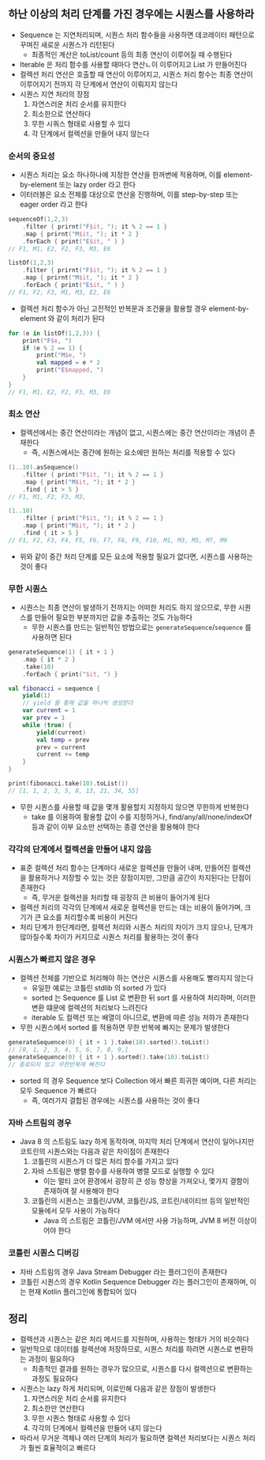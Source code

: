 ## 하난 이상의 처리 단계를 가진 경우에는 시퀀스를 사용하라

* Sequence 는 지연처리되며, 시퀀스 처리 함수들을 사용하면 데코레이터 패턴으로 꾸며진 새로운 시퀀스가 리턴된다
    * 최종적인 계산은 toList/count 등의 최종 연산이 이루어질 때 수행된다
* Iterable 은 처리 함수를 사용할 때마다 연산ㄴ이 이루어지고 List 가 만들어진다
* 컬렉션 처리 연산은 호출할 때 연산이 이루어지고, 시퀀스 처리 함수는 최종 연산이 이루어지기 전까지 각 단계에서 연산이 이뤄지지 않는다
* 시퀀스 지연 처리의 장점
    1. 자연스러운 처리 순서를 유지한다
    2. 최소한으로 연산하다
    3. 무한 시쿼스 형태로 사용할 수 있다
    4. 각 단계에서 컬렉션을 만들어 내지 않는다
    
### 순서의 중요성

* 시퀀스 처리는 요소 하나하나에 지정한 연산을 한꺼번에 적용하며, 이를 element-by-element 또는 lazy order 라고 한다
* 이터러블은 요소 전체를 대상으로 연산을 진행하며, 이를 step-by-step 또는 eager order 라고 한다

```kotlin
sequenceOf(1,2,3)
    .filter { prirnt("F$it, "); it % 2 == 1 }
    .map { prirnt("M$it, "); it * 2 }
    .forEach { print("E$it, " ) }
// F1, M1, E2, F2, F3, M3, E6

listOf(1,2,3)
    .filter { prirnt("F$it, "); it % 2 == 1 }
    .map { prirnt("M$it, "); it * 2 }
    .forEach { print("E$it, " ) }
// F1, F2, F3, M1, M3, E2, E6
```

* 컬렉션 처리 함수가 아닌 고전적인 반복문과 조건물을 활용할 경우 element-by-element 와 같이 처리가 된다

```kotlin
for (e in listOf(1,2,3)) {
    print("F$e, ")
    if (e % 2 == 1) {
        print("M$e, ")
        val mapped = e * 2
        print("E$mapped, ")
    }
}
// F1, M1, E2, F2, F3, M3, E6
```

### 최소 연산

* 컬렉션에서는 중간 연산이라는 개념이 없고, 시퀀스에는 중간 연산이라는 개념이 존재한다
    * 즉, 시퀀스에서는 중간에 원하는 요소에만 원하는 처리를 적용할 수 있다
    
```kotlin
(1..10).asSequence()
    .filter { print("F$it, "); it % 2 == 1 }
    .map { print("M$it, "); it * 2 }
    .find { it > 5 }
// F1, M1, F2, F3, M3,

(1..10)
    .filter { print("F$it, "); it % 2 == 1 }
    .map { print("M$it, "); it * 2 }
    .find { it > 5 }
// F1, F2, F3, F4, F5, F6, F7, F8, F9, F10, M1, M3, M5, M7, M9
```

* 위와 같이 중간 처리 단계를 모든 요소에 적용할 필요가 없다면, 시퀀스를 사용하는 것이 좋다

### 무한 시퀀스

* 시퀀스는 최종 연산이 발생하기 전까지는 어떠한 처리도 하지 않으므로, 무한 시퀀스를 만들어 필요한 부분까지만 값을 추출하는 것도 가능하다
    * 무한 시퀀스를 만드는 일반적인 방법으로는 `generateSequence`/`sequence` 를 사용하면 된다
    
```kotlin
generateSequence(1) { it + 1 }
    .map { it * 2 }
    .take(10)
    .forEach { print("$it, ") }

val fibonacci = sequence {
    yield(1)
    // yield 를 통해 값을 하나씩 생성한다
    var current = 1
    var prev = 1
    while (true) {
        yield(current)
        val temp = prev
        prev = current
        current += temp
    }
}

print(fibonacci.take(10).toList())
// [1, 1, 2, 3, 5, 8, 13, 21, 34, 55]
```

* 무한 시퀀스를 사용할 때 값을 몇개 활용할지 지정하지 않으면 무한하게 반복한다
    * take 를 이용하여 활용할 값이 수를 지정하거나, find/any/all/none/indexOf 등과 같이 이부 요소만 선택하는 종결 연산을 활용해야 한다

### 각각의 단계에서 컬렉션을 만들어 내지 않음

* 표준 컬렉션 처리 함수는 단계마다 새로운 컬렉션을 만들어 내며, 만들어진 컬렉션을 활용하거나 저장할 수 있는 것은 장점이지만, 그만큼 공간이 차지된다는 단점이 존재한다
    * 즉, 무거운 컬렉션을 처리할 때 굉장히 큰 비용이 들어가게 된다
* 컬렉션 처리의 각각의 단계에서 새로운 컬렉션을 만드는 데는 비용이 들어가며, 크기가 큰 요소를 처리할수록 비용이 커진다
* 처리 단계가 한단계라면, 컬렉션 처리와 시퀀스 처리의 차이가 크지 않으나, 단계가 많아질수록 차이가 커지므로 시퀀스 처리를 활용하는 것이 좋다

### 시퀀스가 빠르지 않은 경우

* 컬렉션 전체를 기반으로 처리해야 하는 연산은 시퀀스를 사용해도 빨라지지 않는다
    * 유일한 예로는 코틀린 stdlib 의 sorted 가 있다
    * sorted 는 Sequence 를 List 로 변환한 뒤 sort 를 사용하여 처리하며, 이러한 변환 떄문에 컬렉션의 처리보다 느려진다
    * iterable 도 컬렉션 또는 배열이 아니므로, 변환에 따른 성능 저하가 존재한다
* 무한 시퀀스에서 sorted 를 적용하면 무한 반복에 빠지는 문제가 발생한다

```kotlin
generateSequence(0) { it + 1 }.take(10).sorted().toList()
// [0, 1, 2, 3, 4, 5, 6, 7, 8, 9,]
generateSequence(0) { it + 1 }.sorted().take(10).toList()
// 종료되지 않고 무한반복에 빠진다
```

* sorted 의 경우 Sequence 보다 Collection 에서 빠른 희귀한 예이며, 다른 처리는 모두 Sequence 가 빠르다
    * 즉, 여러가지 결합된 경우에는 시퀀스를 사용하는 것이 좋다
    
### 자바 스트림의 경우

* Java 8 의 스트림도 lazy 하게 동작하며, 마지막 처리 단계에서 연산이 일어나지만 코트린의 시퀀스와는 다음과 같은 차이점이 존재한다
    1. 코틀린의 시퀀스가 더 많은 처리 함수를 가지고 있다
    2. 자바 스트림은 병렬 함수를 사용하여 병렬 모드로 실행할 수 있다
        * 이는 멀티 코어 환경에서 굉장히 큰 성능 향상을 가져오나, 몇가지 결함이 존재하여 잘 사용해야 한다
    3. 코틀린의 시퀀스는 코틀린/JVM, 코틀린/JS, 코트린/네이티브 등의 일반적인 모듈에서 모두 사용이 가능하다
        * Java 의 스트림은 코틀린/JVM 에서만 사용 가능하며, JVM 8 버전 이상이어야 한다
    
### 코틀린 시퀀스 디버깅

* 자바 스트림의 경우 Java Stream Debugger 라는 플러그인이 존재한다
* 코틀린 시퀀스의 경우 Kotlin Sequence Debugger 라는 플러그인이 존재하며, 이는 현재 Kotlin 플러그인에 통합되어 있다

## 정리

* 컬렉션과 시퀀스는 같은 처리 메서드를 지원하며, 사용하는 형태가 거의 비슷하다
* 일반적으로 데이터를 컬렉션에 저장하므로, 시퀀스 처리를 하려면 시퀀스로 변환하는 과정이 필요하다
    * 최종적인 결과를 원하는 경우가 많으므로, 시퀀스를 다시 컬렉션으로 변환하는 과정도 필요하다
* 시퀀스는 lazy 하게 처리되며, 이로인해 다음과 같은 장점이 발생한다
    1. 자연스러운 처리 순서를 유지한다
    2. 최소한만 연산한다
    3. 무한 시퀀스 형태로 사용할 수 있다
    4. 각각의 단계에서 컬렉션을 만들어 내지 않는다
* 따라서 무거운 객체나 여러 단계의 처리가 필요하면 컬렉션 처리보다는 시퀀스 처리가 훨씬 효율적이고 빠르다
